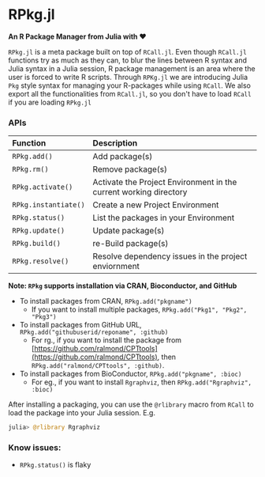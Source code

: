 # RPkg.jl
**An R Package Manager from Julia with ❤️**

`RPkg.jl` is a meta package built on top of `RCall.jl`. Even though `RCall.jl` functions try as much as they can, to blur the lines between R syntax and Julia syntax in a Julia session, R package management is an area where the user is forced to write R scripts. Through `RPKg.jl` we are introducing Julia `Pkg` style syntax for managing your R-packages while using `RCall`. We also export all the functionalities from `RCall.jl`, so you don't have to load `RCall` if you are loading `RPkg.jl`

### APIs 

| Function             | Description                                                       |
| :------------------- | :---------------------------------------------------------------- |
| `RPkg.add()`         | Add package(s)                                                    |
| `RPkg.rm()`          | Remove package(s)                                                 |
| `RPkg.activate()`    | Activate the Project Environment in the current working directory |
| `RPkg.instantiate()` | Create a new Project Environment                                  |
| `RPkg.status()`      | List the packages in your Environment                             |
| `RPkg.update()`      | Update package(s)                                                 |
| `RPkg.build()`       | re-Build package(s)                                               |
| `RPkg.resolve()`     | Resolve dependency issues in the project enviornment              |

**Note: `RPkg` supports installation via CRAN, Bioconductor, and GitHub**
- To install packages from CRAN, `RPkg.add("pkgname")`
  - If you want to install multiple packages, `RPkg.add("Pkg1", "Pkg2", "Pkg3")`
- To install packages from GitHub URL, `RPkg.add("githubuserid/reponame", :github)`
  - For rg., if you want to install the package from [https://github.com/ralmond/CPTtools](https://github.com/ralmond/CPTtools), then `RPkg.add("ralmond/CPTtools", :github)`.
- To install packages from BioConductor, `RPkg.add("pkgname", :bioc)`
  - For eg., if you want to install `Rgraphviz`, then `RPkg.add("Rgraphviz", :bioc)`

After installing a packaging, you can use the `@rlibrary` macro from `RCall` to load the package into your Julia session.
E.g.
```julia
julia> @rlibrary Rgraphviz
```

### Know issues:
- `RPkg.status()` is flaky 